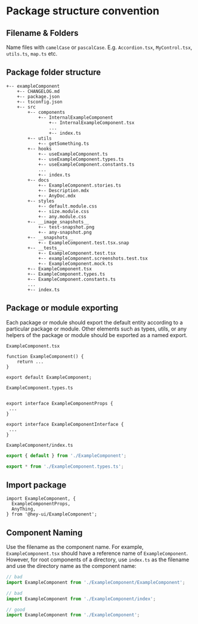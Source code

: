 # Package structure convention

## Filename & Folders

Name files with `camelCase` or `pascalCase`. E.g. `Accordion.tsx`, `MyControl.tsx`, `utils.ts`, `map.ts` etc.

## Package folder structure

```
+-- exampleComponent
    +-- CHANGELOG.md
    +-- package.json
    +-- tsconfig.json
    +-- src
        +-- components
            +-- InternalExampleComponent
                +-- InternalExampleComponent.tsx
                ...
                +-- index.ts
        +-- utils
            +-- getSomething.ts
        +-- hooks
            +-- useExampleComponent.ts
            +-- useExampleComponent.types.ts
            +-- useExampleComponent.constants.ts
            ...
            +-- index.ts
        +-- docs
            +-- ExampleComponent.stories.ts
            +-- Description.mdx
            +-- AnyDoc.mdx
        +-- styles
            +-- default.module.css
            +-- size.module.css
            +-- any.module.css
        +-- __image_snapshots__
            +-- test-snapshot.png
            +-- any-snapshot.png
        +-- __snapshots__
            +-- ExampleComponent.test.tsx.snap
        +-- __tests__
            +-- ExampleComponent.test.tsx
            +-- exampleComponent.screenshots.test.tsx
            +-- ExampleComponent.mock.ts
        +-- ExampleComponent.tsx
        +-- ExampleComponent.types.ts
        +-- ExampleComponent.constants.ts
        ...
        +-- index.ts
```

## Package or module exporting

Each package or module should export the default entity according to a particular package or module.
Other elements such as types, utils, or any helpers of the package or module should be exported as a named export.

`ExampleComponent.tsx`

```JSX
function ExampleComponent() {
    return ...
}

export default ExampleComponent;
```

`ExampleComponent.types.ts`

```JSX

export interface ExampleComponentProps {
 ...
}

export interface ExampleComponentInterface {
 ...
}

```

`ExampleComponent/index.ts`

```typescript
export { default } from './ExampleComponent';

export * from './ExampleComponent.types.ts';
```

## Import package

```JSX
import ExampleComponent, {
  ExampleComponentProps,
  AnyThing,
} from '@hey-ui/ExampleComponent';
```

## Component Naming

Use the filename as the component name.
For example, `ExampleComponent.tsx` should have a reference name of `ExampleComponent`.
However, for root components of a directory, use `index.ts` as the filename and use the directory
name as the component name:

```typescript
// bad
import ExampleComponent from './ExampleComponent/ExampleComponent';

// bad
import ExampleComponent from './ExampleComponent/index';

// good
import ExampleComponent from './ExampleComponent';
```
